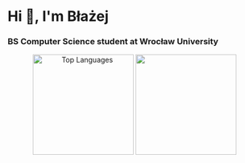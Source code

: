 <h1 align="left">Hi 👋, I'm Błażej</h1>
<h3 align="left">BS Computer Science student at Wrocław University</h3>

<div align="center">
  <img src="https://github-readme-stats.vercel.app/api/top-langs/?username=8molik&show_icons=true&locale=en&layout=compact&theme=vue-dark&hide=racket" alt="Top Languages" height="200" />
  <img src="https://github-readme-stats.vercel.app/api?username=8molik&theme=vue-dark&show_icons=true&hide_border=false&count_private=true" height="200"/>
</div>
